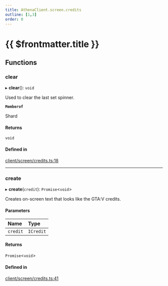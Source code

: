 ```yaml
---
title: AthenaClient.screen.credits
outline: [1,3]
order: 0
---
```


# {{ $frontmatter.title }}


## Functions

### clear

▸ **clear**(): `void`

Used to clear the last set spinner.

**`Memberof`**

Shard

#### Returns

`void`

#### Defined in

[client/screen/credits.ts:18](https://github.com/Stuyk/altv-athena/blob/627294b/src/core/client/screen/credits.ts#L18)

___

### create

▸ **create**(`credit`): `Promise`<`void`\>

Creates on-screen text that looks like the GTA:V credits.

#### Parameters

| Name | Type |
| :------ | :------ |
| `credit` | `ICredit` |

#### Returns

`Promise`<`void`\>

#### Defined in

[client/screen/credits.ts:41](https://github.com/Stuyk/altv-athena/blob/627294b/src/core/client/screen/credits.ts#L41)
